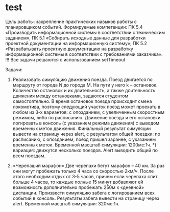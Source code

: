 # test
Цель работы: закрепление практических навыков работы с планировщиком событий.
Формируемые
компетенции:
ПК
5.4
«Производить
информационной системы в соответствии с техническим заданием», ПК 5.1 «Собирать исходные
данные для разработки проектной документации на информационную систему»; ПК 5.2
«Разрабатывать проектную документацию на разработку информационной системы в
соответствии с требованиями заказчика».
!!! Все задачи решаются с использованием setTimeout

Задачи:
1) Реализовать симуляцию движения поезда.
Поезд двигается по маршруту от города N до города M. На пути у него k –
остановок. Количество остановок и их длительность, а также длительность движения
между остановками, задаются студентом самостоятельно. В время остановок поезда
происходит смена локомотива, поэтому следующий участок поезд может проехать в
любом из 3-х вариантов: с опозданием, с увеличенным скоростным режимом, либо по
расписанию. Движение поезда и его остановки логировать в консоль (с указанием режима
движения) с выводом временных меток движения. Финальный результат симуляции
вывести на страницу через alert, с результатом общей поездки: по расписанию, с
опозданием, поезд пришел заранее, с указанием временных меток.
Временной масштаб симуляции: 1200мс:1ч.
*) вариация: движутся несколько поездов. Alert выводить общий по всем
поездам.

2) «Черепаший марафон»
Две черепахи бегут марафон – 40 км. За раз они могут пробежать только 4
часа со скоростью 2км/ч. После этого необходим отдых от 3-5 часов, причем если
черепаха спит больше 4 часов, то каждые полные 15 минут добавляют ей возможность
дополнительно пробежать 250м к «дневной» дистанции. Произвести симуляцию забега с
логированием всех событий в консоль. Результаты забега вывести на страницу через alert.
Временной масштаб симуляции: 320мс:1ч.

